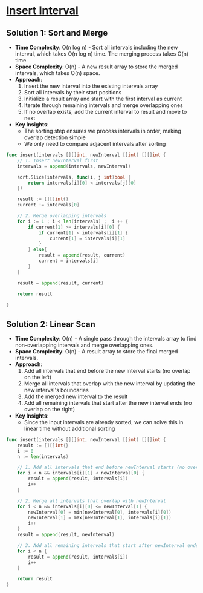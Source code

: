 # [Insert Interval](https://leetcode.com/problems/insert-interval/)

## Solution 1: Sort and Merge
- **Time Complexity**: O(n log n) - Sort all intervals including the new interval, which takes O(n log n) time. The merging process takes O(n) time.
- **Space Complexity**: O(n) - A new result array to store the merged intervals, which takes O(n) space.
- **Approach**:
  1. Insert the new interval into the existing intervals array
  2. Sort all intervals by their start positions
  3. Initialize a result array and start with the first interval as current
  4. Iterate through remaining intervals and merge overlapping ones
  5. If no overlap exists, add the current interval to result and move to next
- **Key Insights**:
  - The sorting step ensures we process intervals in order, making overlap detection simple
  - We only need to compare adjacent intervals after sorting

```go
func insert(intervals [][]int, newInterval []int) [][]int {
    // 1. Insert newInterval first
    intervals = append(intervals, newInterval)

    sort.Slice(intervals, func(i, j int)bool {
        return intervals[i][0] < intervals[j][0]
    })

    result := [][]int{}
    current := intervals[0]

    // 2. Merge overlapping intervals
    for i := 1 ; i < len(intervals) ;  i ++ {
        if current[1] >= intervals[i][0] {
            if current[1] < intervals[i][1] {
                current[1] = intervals[i][1]
            }
        } else{
            result = append(result, current)
            current = intervals[i]
        }
    }

    result = append(result, current)

    return result
    
}
```


## Solution 2: Linear Scan 
- **Time Complexity**: O(n) - A single pass through the intervals array to find non-overlapping intervals and merge overlapping ones.
- **Space Complexity**: O(n) - A result array to store the final merged intervals.
- **Approach**:
  1. Add all intervals that end before the new interval starts (no overlap on the left)
  2. Merge all intervals that overlap with the new interval by updating the new interval's boundaries
  3. Add the merged new interval to the result
  4. Add all remaining intervals that start after the new interval ends (no overlap on the right)
- **Key Insights**:
  - Since the input intervals are already sorted, we can solve this in linear time without additional sorting

```go
func insert(intervals [][]int, newInterval []int) [][]int {
    result := [][]int{}
    i := 0
    n := len(intervals)

    // 1. Add all intervals that end before newInterval starts (no overlap)
    for i < n && intervals[i][1] < newInterval[0] {
        result = append(result, intervals[i])
        i++
    }

    // 2. Merge all intervals that overlap with newInterval
    for i < n && intervals[i][0] <= newInterval[1] {
        newInterval[0] = min(newInterval[0], intervals[i][0])
        newInterval[1] = max(newInterval[1], intervals[i][1])
        i++
    }
    result = append(result, newInterval)

    // 3. Add all remaining intervals that start after newInterval ends
    for i < n {
        result = append(result, intervals[i])
        i++
    }

    return result
}
```